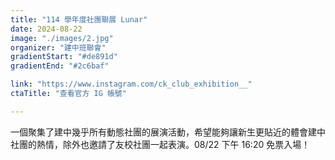 ```yaml
---
title: "114 學年度社團聯展 Lunar"
date: 2024-08-22
image: "./images/2.jpg"
organizer: "建中班聯會"
gradientStart: "#de891d"
gradientEnd: "#2c6baf"

link: "https://www.instagram.com/ck_club_exhibition__"
ctaTitle: "查看官方 IG 帳號"

---
```


一個聚集了建中幾乎所有動態社團的展演活動，希望能夠讓新生更貼近的體會建中社團的熱情，除外也邀請了友校社團一起表演。08/22 下午 16:20 免票入場！
